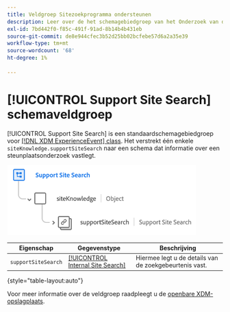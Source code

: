 ```yaml
---
title: Veldgroep Sitezoekprogramma ondersteunen
description: Leer over de het schemagebiedgroep van het Onderzoek van de Plaats van de Steun.
exl-id: 7bd442f0-f85c-491f-91ad-8b14b4b431eb
source-git-commit: de8e944cfec3b52d25bb02bcfebe57d6a2a35e39
workflow-type: tm+mt
source-wordcount: '68'
ht-degree: 1%

---
```


# [!UICONTROL Support Site Search] schemaveldgroep

[!UICONTROL Support Site Search] is een standaardschemagebiedgroep voor [[!DNL XDM ExperienceEvent] class](../../classes/experienceevent.md). Het verstrekt één enkele `siteKnowledge.supportSiteSearch` naar een schema dat informatie over een steunplaatsonderzoek vastlegt.

![](../../images/field-groups/support-site-search.png)

| Eigenschap | Gegevenstype | Beschrijving |
| --- | --- | --- |
| `supportSiteSearch` | [[!UICONTROL Internal Site Search]](../../data-types/internal-site-search.md) | Hiermee legt u de details van de zoekgebeurtenis vast. |

{style="table-layout:auto"}

Voor meer informatie over de veldgroep raadpleegt u de [openbare XDM-opslagplaats](https://github.com/adobe/xdm/blob/master/docs/reference/fieldgroups/experience-event/experienceevent-support-site-search.schema.json).
